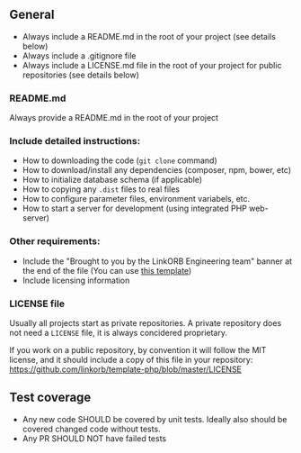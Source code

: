 ## General

* Always include a README.md in the root of your project (see details below)
* Always include a .gitignore file
* Always include a LICENSE.md file in the root of your project for public repositories (see details below)

### README.md

Always provide a README.md in the root of your project

### Include detailed instructions:
    
* How to downloading the code (`git clone` command)
* How to download/install any dependencies (composer, npm, bower, etc)
* How to initialize database schema (if applicable)
* How to copying any `.dist` files to real files
* How to configure parameter files, environment variabels, etc.
* How to start a server for development (using integrated PHP web-server)

### Other requirements:

* Include the "Brought to you by the LinkORB Engineering team" banner at the end of the file (You can use <a href="https://github.com/linkorb/template-php/blob/master/README.md">this template</a>)
* Include licensing information

### LICENSE file

Usually all projects start as private repositories. A private repository does not need a `LICENSE` file, it is always concidered proprietary.

If you work on a public repository, by convention it will follow the MIT license, and it should include a copy of this file in your repository: https://github.com/linkorb/template-php/blob/master/LICENSE

## Test coverage
* Any new code SHOULD be covered by unit tests. Ideally also should be covered changed code without tests.
* Any PR SHOULD NOT have failed tests

